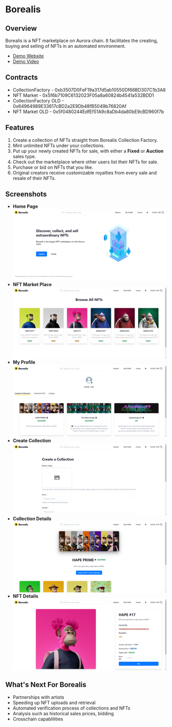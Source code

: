 # Borealis

## Overview

Borealis is a NFT marketplace on Aurora chain. It facilitates the creating, buying and selling of NFTs in an automated environment.

- [Demo Website](https://borealis-nft-marketplace.vercel.app/)
- [Demo Video](https://www.youtube.com/watch?v=_hDyWQ7tpT8)

## Contracts

- CollectionFactory - 0xb3507D0FeF19a317d5ab10550Df66BD307C1b3A8
- NFT Market - 0x5f6b7109C6132023F05a8a60824b4541a532BDD1
- CollectionFactory OLD - 0x64964989E33617cBD2a2E9Db48fB5049b76820Af
- NFT Market OLD - 0x5f0480244EdfEf51A9c8aDb4da80bE9cBD960f7b

## Features

1. Create a collection of NFTs straight from Borealis Collection Factory.
2. Mint unlimited NFTs under your collections.
3. Put up your newly created NFTs for sale, with either a **Fixed** or **Auction** sales type.
4. Check out the marketplace where other users list their NFTs for sale.
5. Purchase or bid on NFTs that you like.
6. Original creators receive customizable royalties from every sale and resale of their NFTs.

## Screenshots

- **Home Page**
  ![Home Page](./assets/homepage.png)
- **NFT Market Place**
  ![NFT Market Place](./assets/nftmarketplace.png)
- **My Profile**
  ![My Profile](./assets/myprofile.png)
- **Create Collection**
  ![Create Collection](./assets/createcollection.png)
- **Collection Details**
  ![Collection Details](./assets/collectiondetails.png)
- **NFT Details**
  ![NFT Details](./assets/nftdetails.png)

## What's Next For Borealis

- Partnerships with artists
- Speeding up NFT uploads and retrieval
- Automated verification process of collections and NFTs
- Analysis such as historical sales prices, bidding
- Crosschain capablilities
